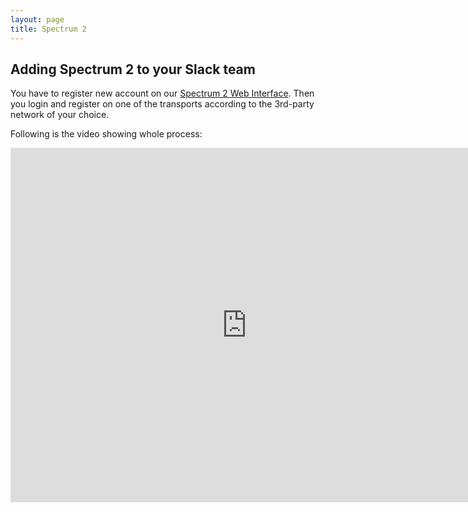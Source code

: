 ```yaml
---
layout: page
title: Spectrum 2
---
```


## Adding Spectrum 2 to your Slack team

You have to register new account on our [Spectrum 2 Web Interface](https://slack.spectrum.im/). Then you login and register on one of the transports according to the 3rd-party network of your choice.

Following is the video showing whole process:

<iframe width="756" height="567" src="https://www.youtube.com/embed/lfPsey60RIs" frameborder="0" allowfullscreen></iframe>
